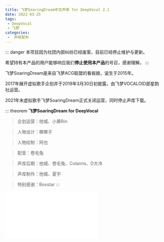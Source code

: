 ```yaml
---
title: 飞梦SoaringDream中文声库 for DeepVocal 2.1
date: 2022-03-25
tags:
 - DeepVocal
 - 飞梦
categories:
 -  声库配布
---
```


::: danger
本项目因为社团内部纠纷已经废案，目前已经停止维护与更新。

希望持有本产品的用户能够响应我们**停止使用本产品**的号召，感谢理解。
:::

飞梦SoaringDream是来自飞梦ACG联盟的看板娘，诞生于2015年。

2017年展开虚拟歌手企划并于2019年3月30日初披露，由飞梦VOCALOID部星韵社运营。

2021年末虚拟歌手飞梦SoaringDream正式关闭运营，同时停止声库下载。

::: theorem **飞梦SoaringDream for DeepVocal**
>企划运营：他城、小黄Rin

>人物设计：椰椰子

>人物绘制：阿也

>配音：卷毛兔

>声库后期：他城、卷毛兔、Colanns、D大冷

>声库制作：他城、夏宇

>特别感谢：Boxstar
:::

<iframe src="//player.bilibili.com/player.html?aid=246386661&bvid=BV1yv411s7Wb&cid=288907540&page=1&high_quality=1" scrolling="no" border="0" frameborder="no" framespacing="0" allowfullscreen="true" align="center"> </iframe>